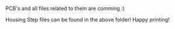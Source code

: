 PCB's and all files related to them are comming :)


Housing Step files can be found in the above folder! Happy printing!
